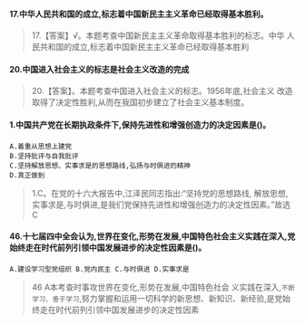 #### 17.中华人民共和国的成立,标志着中国新民主主义革命已经取得基本胜利。
>   17.【答案】√。本题考查中国新民主主义革命取得基本胜利的标志。中华
    人民共和国的成立,标志着中国新民主主义革命已经取得基本胜利

#### 20.中国进入社会主义的标志是社会主义改造的完成
>   20.【答案】。本题考查中国进入社会主义的标志。1956年底,社会主义
    改造取得了决定性胜利,从而在我国初步建立了社会主义基本制度。
    
#### 1.中国共产党在长期执政条件下,保持先进性和增强创造力的决定因素是()。
    A.着重从思想上建党
    B.坚持批评与自我批评
    C.坚持解放思想、实事求是的思想路线,弘扬与时俱进的精神
    D.真正做到
>   1.C。在党的十六大报告中,江泽民同志指出:“坚持党的思想路线,
    解放思想,实事求是,与时俱进,是我们党保持先进性和增强创造力的决定性因素。”故选C

#### 46.十七届四中全会认为,世界在变化,形势在发展,中国特色社会主义实践在深入,党始终走在时代前列引领中国发展进步的决定性因素是()。
    A.建设学习型党组织 B.党内民主 C.与时俱进 D.实事求是
>   46 A本考查时事攻世界在变化,形势在发展,中国特色社会
    义实践在深入,`不断学习、善于学习`,努力掌握和运用一切科学的新思想、新知识、新经验,是党始终走在时代前列引领中国发展进步的决定性因素
























    